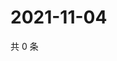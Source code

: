 # 2021-11-04

共 0 条

<!-- BEGIN WEIBO -->
<!-- 最后更新时间 Thu Nov 04 2021 04:11:40 GMT+0800 (China Standard Time) -->

<!-- END WEIBO -->
